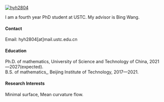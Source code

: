 

[![hyh2804](https://img.shields.io/badge/hyh2804-github-blue?logo=github)](https://github.com/hyh2804)

I am a fourth year PhD student at USTC. My advisor is Bing Wang.

#### Contact

Email: hyh2804[at]mail.ustc.edu.cn

#### Education
 Ph.D. of mathematics, University of  Science and Technology of China, 2021—2027(expected).\
B.S. of mathematics,, Beijing Institute of Technology, 2017—2021.

#### Research Interests
Minimal surface, Mean curvature flow.

